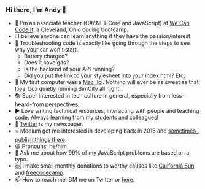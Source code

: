 ### Hi there, I'm Andy 👋

<!--
**Codycoder/Codycoder** is a ✨ _special_ ✨ repository because its `README.md` (this file) appears on your GitHub profile.
-->

- 💾 I'm an associate teacher (C#/.NET Core and JavaScript) at [We Can Code It](https://wecancodeit.org/), a Cleveland, Ohio coding bootcamp.  
- ❕ I believe anyone can learn anything if they have the passion/interest.
- 🚗 Troubleshooting code is exactly like going through the steps to see why your car won't start. 
    - Battery charged?
    - Does it have gas? 
    - Is the backend of your API running? 
    - Did you put the link to your stylesheet into your index.html? Etc. 
- 📼 My first computer was a [Mac IIci](https://lowendmac.com/1989/mac-iici/). Nothing will ever be as sweet as that loyal box quietly running SimCity all night. 
- 📚 Super interested in tech culture in general, especially from less-heard-from perspectives. 
- ▶️ Love writing technical resources, interacting with people and teaching code. Always learning from my students and colleagues! 
- 📰 [Twitter](https://twitter.com/AndyKohler1) is my newspaper. 
- ⭐ Medium got me interested in developing back in 2016 and [sometimes I publish things there](https://medium.com/@akohler). 
- 😄 Pronouns: he/him
- 💬 Ask me about how 99% of my JavaScript problems are based on a typo. 
- 🆗 I make small monthly donations to worthy causes like [California Sun](https://www.californiasun.co/) and [freecodecamp](https://www.freecodecamp.org/).
- 📫 How to reach me: DM me on Twitter or [here](mailto:andykohler99@gmail.com). 


